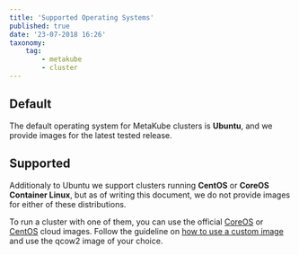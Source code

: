```yaml
---
title: 'Supported Operating Systems'
published: true
date: '23-07-2018 16:26'
taxonomy:
    tag:
        - metakube
        - cluster
---
```


## Default

The default operating system for MetaKube clusters is **Ubuntu**, and we provide images for the latest tested release.

## Supported

Additionaly to Ubuntu we support clusters running **CentOS** or **CoreOS Container Linux**, but as of writing this document, we do not provide images for either of these distributions.

To run a cluster with one of them, you can use the official [CoreOS](https://coreos.com/os/docs/latest/booting-on-openstack.html) or [CentOS](http://cloud.centos.org/centos/7/images/) cloud images. Follow the guideline on [how to use a custom image](../../03.Tutorials/12.how-to-use-custom-images-for-your-worker-nodes/default.en.md) and use the qcow2 image of your choice.
